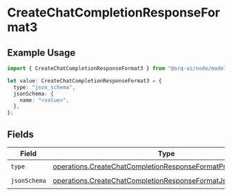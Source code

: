 # CreateChatCompletionResponseFormat3

## Example Usage

```typescript
import { CreateChatCompletionResponseFormat3 } from "@orq-ai/node/models/operations";

let value: CreateChatCompletionResponseFormat3 = {
  type: "json_schema",
  jsonSchema: {
    name: "<value>",
  },
};
```

## Fields

| Field                                                                                                                                          | Type                                                                                                                                           | Required                                                                                                                                       | Description                                                                                                                                    |
| ---------------------------------------------------------------------------------------------------------------------------------------------- | ---------------------------------------------------------------------------------------------------------------------------------------------- | ---------------------------------------------------------------------------------------------------------------------------------------------- | ---------------------------------------------------------------------------------------------------------------------------------------------- |
| `type`                                                                                                                                         | [operations.CreateChatCompletionResponseFormatProxyRequestType](../../models/operations/createchatcompletionresponseformatproxyrequesttype.md) | :heavy_check_mark:                                                                                                                             | N/A                                                                                                                                            |
| `jsonSchema`                                                                                                                                   | [operations.CreateChatCompletionResponseFormatJsonSchema](../../models/operations/createchatcompletionresponseformatjsonschema.md)             | :heavy_check_mark:                                                                                                                             | N/A                                                                                                                                            |